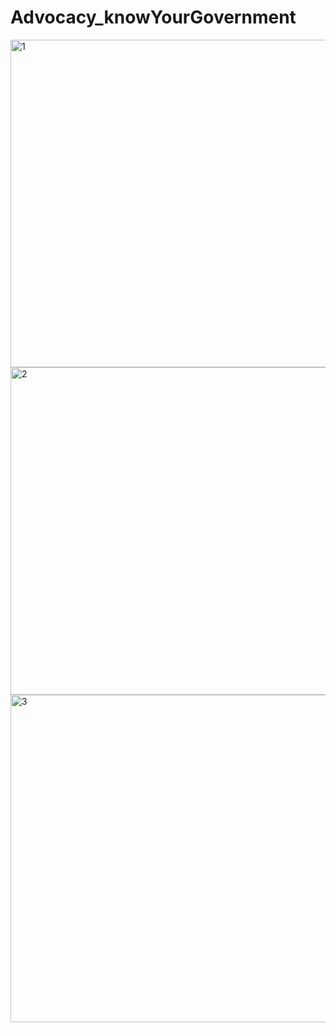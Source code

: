 # Advocacy_knowYourGovernment



<img width="524" alt="1" src="https://user-images.githubusercontent.com/101858054/158952950-e4e3965e-3c19-4896-9910-017b4dc45728.png">

<img width="524" alt="2" src="https://user-images.githubusercontent.com/101858054/158952961-abf445c4-d657-4266-9a44-c7a3e6cda4b5.png">

<img width="524" alt="3" src="https://user-images.githubusercontent.com/101858054/158952970-a88e1640-9536-4fb6-960c-cecbb439d3d5.png">



